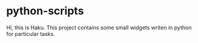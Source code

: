 # python-scripts

Hi, this is Haku.
This project contains some small widgets writen in python for particular tasks.
